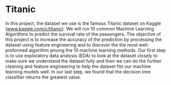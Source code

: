 # Titanic

In this project, the dataset we use is the famous Titanic dataset on Kaggle (www.kaggle.com/c/titanic). We will run 10 common Machine Learning Algorithms to predict the survival rate of the passengers. The objective of this project is to increase the accuracy of the prediction by processing the dataset using feature engineering and to discover the the most well-proformed algorithm among the 10 machine learning methods. Our first step is to use exploratory data analysis (EDA) to look at the dataset closely to make sure we understand the dataset fully and then we can do the further cleaning and feature engineering to help the dataset fits our machine learning models well. In our last step, we found that the decision tree classifier returns the greatest value.


